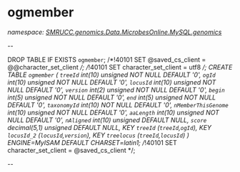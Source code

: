 ﻿# ogmember
_namespace: [SMRUCC.genomics.Data.MicrobesOnline.MySQL.genomics](./index.md)_

--
 
 DROP TABLE IF EXISTS `ogmember`;
 /*!40101 SET @saved_cs_client = @@character_set_client */;
 /*!40101 SET character_set_client = utf8 */;
 CREATE TABLE `ogmember` (
 `treeId` int(10) unsigned NOT NULL DEFAULT '0',
 `ogId` int(10) unsigned NOT NULL DEFAULT '0',
 `locusId` int(10) unsigned NOT NULL DEFAULT '0',
 `version` int(2) unsigned NOT NULL DEFAULT '0',
 `begin` int(5) unsigned NOT NULL DEFAULT '0',
 `end` int(5) unsigned NOT NULL DEFAULT '0',
 `taxonomyId` int(10) NOT NULL DEFAULT '0',
 `nMemberThisGenome` int(10) unsigned NOT NULL DEFAULT '0',
 `aaLength` int(10) unsigned NOT NULL DEFAULT '0',
 `nAligned` int(10) unsigned DEFAULT NULL,
 `score` decimal(5,1) unsigned DEFAULT NULL,
 KEY `treeId` (`treeId`,`ogId`),
 KEY `locusId_2` (`locusId`,`version`),
 KEY `treelocus` (`treeId`,`locusId`)
 ) ENGINE=MyISAM DEFAULT CHARSET=latin1;
 /*!40101 SET character_set_client = @saved_cs_client */;
 
 --




